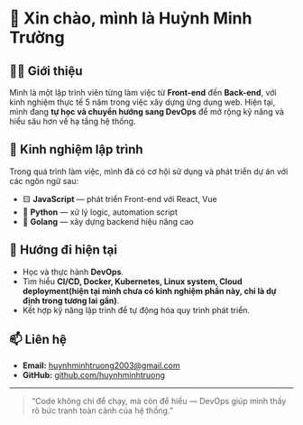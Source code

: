 # 👋 Xin chào, mình là **Huỳnh Minh Trường**

## 👨‍💻 Giới thiệu
Mình là một lập trình viên từng làm việc từ **Front-end** đến **Back-end**, với kinh nghiệm thực tế 5 năm trong việc xây dựng ứng dụng web.
Hiện tại, mình đang **tự học và chuyển hướng sang DevOps** để mở rộng kỹ năng và hiểu sâu hơn về hạ tầng hệ thống.

## 🧩 Kinh nghiệm lập trình
Trong quá trình làm việc, mình đã có cơ hội sử dụng và phát triển dự án với các ngôn ngữ sau:
- 🟨 **JavaScript** — phát triển Front-end với React, Vue  
- 🐍 **Python** — xử lý logic, automation script  
- 🐹 **Golang** — xây dựng backend hiệu năng cao  

## 🚀 Hướng đi hiện tại
- Học và thực hành **DevOps**.
- Tìm hiểu **CI/CD, Docker, Kubernetes, Linux system, Cloud deployment(hiện tại mình chưa có kinh nghiệm phần này, chỉ là dự định trong tương lai gần)**.
- Kết hợp kỹ năng lập trình để tự động hóa quy trình phát triển.

## 📫 Liên hệ
- **Email:** huynhminhtruong2003@gmail.com
- **GitHub:** [github.com/huynhminhtruong](https://github.com/huynhminhtruong)

---

> “Code không chỉ để chạy, mà còn để hiểu — DevOps giúp mình thấy rõ bức tranh toàn cảnh của hệ thống.”
